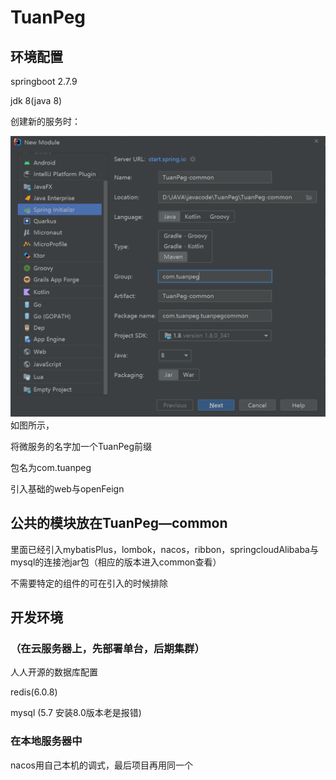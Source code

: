 # TuanPeg
## 环境配置
springboot 2.7.9

jdk 8(java 8)

创建新的服务时：

![img.png](img.png)
如图所示，

将微服务的名字加一个TuanPeg前缀

包名为com.tuanpeg

引入基础的web与openFeign



## 公共的模块放在TuanPeg—common

里面已经引入mybatisPlus，lombok，nacos，ribbon，springcloudAlibaba与mysql的连接池jar包（相应的版本进入common查看）

不需要特定的组件的可在引入的时候排除

## 开发环境
### （在云服务器上，先部署单台，后期集群）

人人开源的数据库配置

redis(6.0.8)

mysql (5.7 安装8.0版本老是报错)

### 在本地服务器中
nacos用自己本机的调式，最后项目再用同一个


